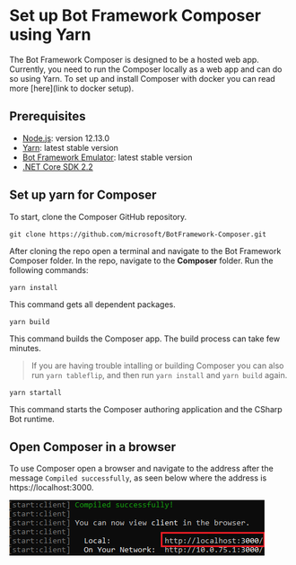 # Set up Bot Framework Composer using Yarn

The Bot Framework Composer is designed to be a hosted web app. Currently, you need to run the Composer locally as a web app and can do so using Yarn. To set up and install Composer with docker you can read more [here](link to docker setup). 

## Prerequisites

- [Node.js](https://nodejs.org/dist/v12.13.0/): version 12.13.0
- [Yarn](https://yarnpkg.com/en/docs/install): latest stable version
- [Bot Framework Emulator](https://github.com/microsoft/BotFramework-Emulator/releases/latest): latest stable version
- [.NET Core SDK 2.2](https://dotnet.microsoft.com/download/dotnet-core/2.2)

## Set up yarn for Composer
To start, clone the Composer GitHub repository. 
```
git clone https://github.com/microsoft/BotFramework-Composer.git
```

After cloning the repo open a terminal and navigate to the Bot Framework Composer folder. In the repo, navigate to the **Composer** folder. Run the following commands:
```
yarn install
```
  This command gets all dependent packages.

```
yarn build
```
  This command builds the Composer app. The build process can take few minutes.
> If you are having trouble intalling or building Composer you can also run `yarn tableflip`, and then run `yarn install` and `yarn build` again.

```
yarn startall
```
  This command starts the Composer authoring application and the CSharp Bot runtime. 

## Open Composer in a browser
To use Composer open a browser and navigate to the address after the message `Compiled successfully`, as seen below where the address is https://localhost:3000.

![browser gif](./media/setup-yarn/composer-address.png)
